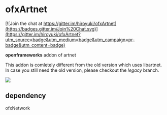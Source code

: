 # ofxArtnet

[![Join the chat at https://gitter.im/hiroyuki/ofxArtnet](https://badges.gitter.im/Join%20Chat.svg)](https://gitter.im/hiroyuki/ofxArtnet?utm_source=badge&utm_medium=badge&utm_campaign=pr-badge&utm_content=badge)


**openframeworks** addon of artnet

This addon is comletely different from the old version which uses libartnet.  
In case you still need the old version, please checkout the *legacy* branch.

<img src="https://art-net.org.uk/wordpress/wp-content/uploads/2016/09/Art-Net-banner-e1474475270322.png">

## dependency  
ofxNetwork
